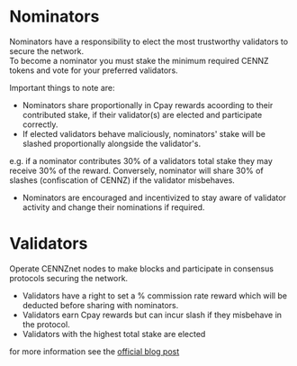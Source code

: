 # Nominators

Nominators have a responsibility to elect the most trustworthy validators to secure the network.  
To become a nominator you must stake the minimum required CENNZ tokens and vote for your preferred validators.  

Important things to note are:
- Nominators share proportionally in Cpay rewards acoording to their contributed stake, if their validator(s) are elected and participate correctly.  
- If elected validators behave maliciously, nominators' stake will be slashed proportionally alongside the validator's.  

e.g. if a nominator contributes 30% of a validators total stake they may receive 30% of the reward. Conversely, nominator will share 30% of slashes (confiscation of CENNZ) if the validator misbehaves.

- Nominators are encouraged and incentivized to stay aware of validator activity and change their nominations if required.

# Validators
Operate CENNZnet nodes to make blocks and participate in consensus protocols securing the network.  

- Validators have a right to set a % commission rate reward which will be deducted before sharing with nominators.  
- Validators earn Cpay rewards but can incur slash if they misbehave in the protocol.
- Validators with the highest total stake are elected

for more information see the [official blog post](https://medium.com/centrality/the-cennznet-journey-part-2-public-staking-a994daa65856)